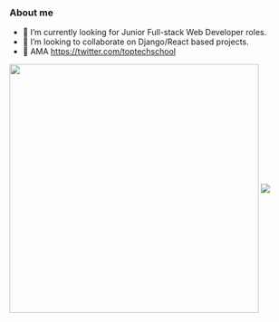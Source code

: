 ### <Tarek Ahmed />

### About me
- 🔭 I’m currently looking for Junior Full-stack Web Developer roles.
- 👯 I’m looking to collaborate on Django/React based projects.
- 💬 AMA https://twitter.com/toptechschool

<img width="440" align="center" src="https://github-readme-stats.vercel.app/api?username=prime7&show_icons=true&include_all_commits=true&theme=blue-green&count_private=true">
<img align="center" src="https://github-readme-stats.anuraghazra1.vercel.app/api/top-langs/?username=prime7&layout=compact&theme=blue-green" />
